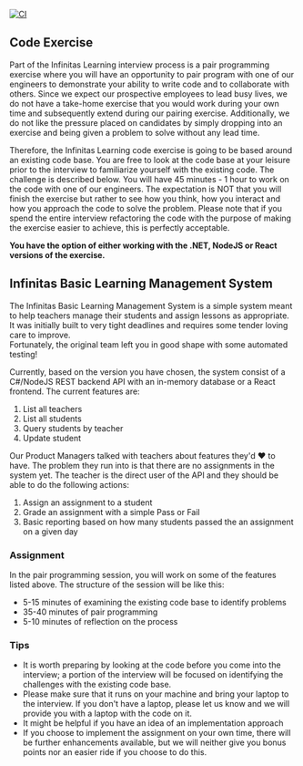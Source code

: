 [![CI](https://github.com/josetr/interview-test/actions/workflows/main.yaml/badge.svg)](https://github.com/josetr/interview-test/actions) 

## Code Exercise

Part of the Infinitas Learning interview process is a pair programming exercise where you will have an opportunity to pair program with one of our engineers to demonstrate your ability to write code and to collaborate with others. Since we expect our prospective employees to lead busy lives, we do not have a take-home exercise that you would work during your own time and subsequently extend during our pairing exercise. Additionally, we do not like the pressure placed on candidates by simply dropping into an
exercise and being given a problem to solve without any lead time.

Therefore, the Infinitas Learning code exercise is going to be based around an existing code base. You are free to look at the code base at your leisure prior to the interview to familiarize yourself with the existing code. The challenge is described below. You will have 45 minutes - 1 hour to work on the code with one of our engineers. The expectation is NOT that you will finish the exercise but rather to see how you think, how you interact and how you approach the code to solve the problem.  Please note that if you spend the entire interview refactoring the code with the purpose of making the exercise easier to achieve, this is perfectly acceptable.

**You have the option of either working with the .NET, NodeJS or React versions of the exercise.**

## Infinitas Basic Learning Management System

The Infinitas Basic Learning Management System is a simple system meant to help teachers manage their students and assign lessons as appropriate.  
It was initially built to very tight deadlines and requires some tender loving care to improve.  
Fortunately, the original team left you in good shape with some automated testing!

Currently, based on the version you have chosen, the system consist of a C#/NodeJS REST backend API with an in-memory database or a React frontend. The current features are:

1. List all teachers
2. List all students
3. Query students by teacher
4. Update student

Our Product Managers talked with teachers about features they'd ❤ to have. The problem they run into is that there are no assignments in the system yet. The teacher is the direct user of the API and they should be able to do the following actions:

1. Assign an assignment to a student
2. Grade an assignment with a simple Pass or Fail
3. Basic reporting based on how many students passed the an assignment on a given day

### Assignment

In the pair programming session, you will work on some of the features listed above. The structure of the session will be like this:

- 5-15 minutes of examining the existing code base to identify problems
- 35-40 minutes of pair programming
- 5-10 minutes of reflection on the process

### Tips

- It is worth preparing by looking at the code before you come into the interview; a portion of the interview will be focused on identifying the challenges with the existing code base.
- Please make sure that it runs on your machine and bring your laptop to the interview.  If you don't have a laptop, please let us know and we will provide you with a laptop with the code on it.
- It might be helpful if you have an idea of an implementation approach
- If you choose to implement the assignment on your own time, there will be further enhancements available, but we will neither give you bonus points nor an easier ride if you choose to do this.
